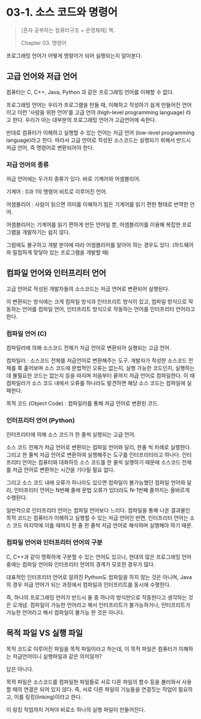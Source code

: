 # 03-1. 소스 코드와 명령어

> [혼자 공부하는 컴퓨터구조 + 운영체제] 책.
>
> Chapter 03. 명령어

프로그래밍 언어가 어떻게 명령어가 되어 실행되는지 알아본다.

## 고급 언어와 저급 언어

컴퓨터는 C, C++, Java, Python 과 같은 프로그래밍 언어를 이해할 수 없다.

프로그래밍 언어는 우리가 프로그램을 만들 때, 이해하고 작성하기 쉽게 만들어진 언어이고 이런 '사람을 위한 언어'를 고급 언어 (high-level programming language) 라고 한다. 우리가 아는 대부분의 프로그래밍 언어가 고급언어에 속한다.

반대로 컴퓨터가 이해하고 실행할 수 있는 언어는 저급 언어 (low-level programming language)라고 한다. 따라서 고급 언어로 작성된 소스코드는 실행되기 위해서 반드시 저급 언어, 즉 명령어로 변환되어야 한다.

### 저급 언어의 종류

저급 언어에는 두가지 종류가 있다. 바로 기계어와 어셈블리어.

기계어 : 0과 1의 명령어 비트로 이루어진 언어.

어셈블리어 : 사람이 읽으면 의미를 이해하기 힘든 기계어를 읽기 편한 형태로 번역한 언어.

어셈블리어는 기계어를 읽기 편하게 만든 언어일 뿐, 어셈블리어를 이용해 복잡한 프로그램을 개발하기는 쉽지 않다.

그럼에도 불구하고 개발 분야에 따라 어셈블리어를 알아야 하는 경우도 있다. (하드웨어와 밀접하게 맞닿아 있는 프로그램을 개발할 때)



## 컴파일 언어와 인터프리터 언어

고급 언어로 작성된 개발자들의 소스코드는 저급 연어로 변환되어 실행된다.

이 변환되는 방식에는 크게 컴파일 방식과 인터프리트 방식이 있고, 컴파일 방식으로 작동하는 언어를 컴파일 언어, 인터프리트 방식으로 작동하는 언어를 인터프리터 언어라고 한다.

### 컴파일 언어 (C)

컴파일러에 의해 소스코드 전체가 저급 언어로 변환되어 실행되는 고급 언어.

컴파일러 : 소스코드 전체를 저급언어로 변환해주는 도구. 개발자가 작성한 소스코드 전체를 쭉 훑어보며 소스 코드에 문법적인 오류는 없는지, 실행 가능한 코드인지, 실행하는데 불필요한 코드는 없는지 등을 따지며 처음부터 끝까지 저급 언어로 컴파일한다. 이 때 컴파일러가 소스 코드 내에서 오류를 하나라도 발견하면 해당 소스 코드는 컴파일에 실패한다.

목적 코드 (Object Code) : 컴파일러를 통해 저급 언어로 변환된 코드.

### 인터프리터 언어 (Python)

인터프리터에 의해 소스 코드가 한 줄씩 실행되는 고급 언어.

소스 코드 전체가 저급 언어로 변환되는 컴파일 언어와 달리, 한줄 씩 차례로 실행한다. 그리고 한 줄씩 저급 언어로 변환하여 실행해주는 도구를 인터프리터라고 하나다. 인터프리터 언어는 컴퓨터와 대화하듯 소스 코드를 한 줄씩 실행하기 때문에 소스코드 전체를 저급 언어로 변환하는 시간을 기다릴 필요 없다.

그리고 소스 코드 내에 오류가 하나라도 있으면 컴파일이 불가능했던 컴파일 언어와 달리, 인터프리터 언어는 N번째 줄에 문법 오류가 있더라도 N-1번째 줄까지는 올바르게 수행된다.



일반적으로 인터프리터 언어는 컴파일 언어보다 느리다. 컴파일을 통해 나온 결과물인 목적 코드는 컴퓨터가 이해하고 실행할 수 있는 저급 언어인 반면, 인터프리터 언어는 소스 코드 마지막에 이를 때까지 한 줄 한 줄씩 저급 언어로 해석하며 실행해야 하기 때문.



### 컴파일 언어와 인터프리터 언어의 구분

C, C++과 같이 명확하게 구분할 수 있는 언어도 있으나, 현대의 많은 프로그래밍 언어 중에는 컴파일 언어와 인터프리터 언어의 경계가 모호한 경우가 많다.

대표적인 인터프리터 언어로 알려진 Python도 컴파일을 하지 않는 것은 아니며, Java의 경우 저급 언어가 되는 과정에서 컴파일과 인터프리트를 동시에 수행한다.

즉, 하나의 프로그래밍 언어가 반드시 둘 중 하나의 방식만으로 작동한다고 생각하는 것은 오개념. 컴파일이 가능한 언어라고 해서 인터프리트가 불가능하거나, 인터프리트가 가능한 언어라고 해서 컴파일이 불가능 한 것은 아니다.



## 목적 파일 VS 실행 파일

목적 코드로 이루어진 파일을 목적 파일이라고 하는데, 이 목적 파일은 컴퓨터가 이해하는 저급언어이니 실행파일과 같은 의미일까?

답은 아니다.

목적 파일은 소스코드를 컴파일한 파일들로 서로 다른 파일의 함수 등을 불러와서 사용할 때의 연결은 되어 있지 않다. 즉, 서로 다른 파일의 기능들을 연결짓는 작업이 필요하고, 이를 링킹(linking)이라고 한다.

이 링킹 작업까지 거쳐야 비로소 하나의 실행 파일이 만들어진다.